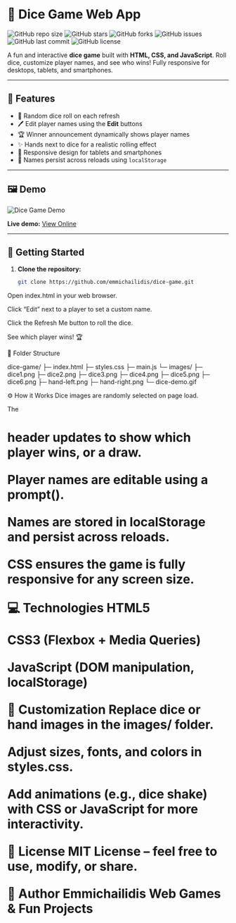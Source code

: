# 🎲 Dice Game Web App

![GitHub repo size](https://img.shields.io/github/repo-size/emmichailidis/DiceDuel)
![GitHub stars](https://img.shields.io/github/stars/emmichailidis/DiceDuel?style=social)
![GitHub forks](https://img.shields.io/github/forks/emmichailidis/DiceDuel?style=social)
![GitHub issues](https://img.shields.io/github/issues/emmichailidis/DiceDuel)
![GitHub last commit](https://img.shields.io/github/last-commit/emmichailidis/DiceDuel)
![GitHub license](https://img.shields.io/github/license/emmichailidis/DiceDuel)

A fun and interactive **dice game** built with **HTML, CSS, and JavaScript**. Roll dice, customize player names, and see who wins! Fully responsive for desktops, tablets, and smartphones.

---

## 🌟 Features

- 🎯 Random dice roll on each refresh  
- 🖊️ Edit player names using the **Edit** buttons  
- 🏆 Winner announcement dynamically shows player names  
- ✨ Hands next to dice for a realistic rolling effect  
- 📱 Responsive design for tablets and smartphones  
- 💾 Names persist across reloads using `localStorage`  

---

## 🖼️ Demo

![Dice Game Demo](./images/dice-demo.gif)  

**Live demo:** [View Online](https://emmichailidis.github.io/dice-game/)

---

## 🚀 Getting Started

1. **Clone the repository:**
   ```bash
   git clone https://github.com/emmichailidis/dice-game.git
Open index.html in your web browser.

Click “Edit” next to a player to set a custom name.

Click the Refresh Me button to roll the dice.

See which player wins! 🏆

📁 Folder Structure

dice-game/
├─ index.html
├─ styles.css
├─ main.js
└─ images/
   ├─ dice1.png
   ├─ dice2.png
   ├─ dice3.png
   ├─ dice4.png
   ├─ dice5.png
   ├─ dice6.png
   ├─ hand-left.png
   ├─ hand-right.png
   └─ dice-demo.gif

⚙️ How it Works
Dice images are randomly selected on page load.

The <h1> header updates to show which player wins, or a draw.

Player names are editable using a prompt().

Names are stored in localStorage and persist across reloads.

CSS ensures the game is fully responsive for any screen size.

💻 Technologies
HTML5

CSS3 (Flexbox + Media Queries)

JavaScript (DOM manipulation, localStorage)

🎨 Customization
Replace dice or hand images in the images/ folder.

Adjust sizes, fonts, and colors in styles.css.

Add animations (e.g., dice shake) with CSS or JavaScript for more interactivity.

📜 License
MIT License – feel free to use, modify, or share.

🤝 Author
Emmichailidis
Web Games & Fun Projects
